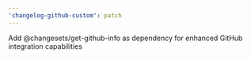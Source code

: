```yaml
---
'changelog-github-custom': patch
---
```


Add @changesets/get-github-info as dependency for enhanced GitHub integration capabilities
